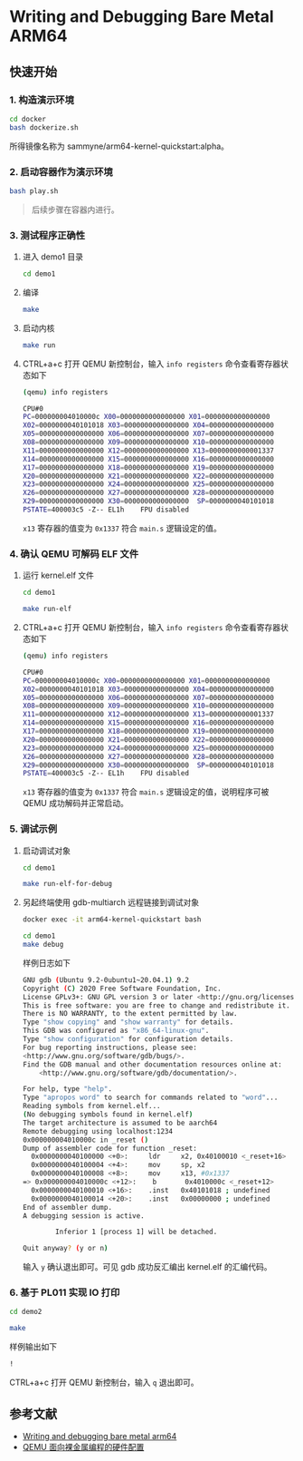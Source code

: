 # Writing and Debugging Bare Metal ARM64

## 快速开始

### 1. 构造演示环境
```bash
cd docker
bash dockerize.sh
```

所得镜像名称为 sammyne/arm64-kernel-quickstart:alpha。

### 2. 启动容器作为演示环境

```bash
bash play.sh
```

> 后续步骤在容器内进行。

### 3. 测试程序正确性

1. 进入 demo1 目录
    ```bash
    cd demo1
    ```
1. 编译
    ```bash
    make
    ```
1. 启动内核
    ```bash
    make run
    ```
1.  CTRL+a+c 打开 QEMU 新控制台，输入 `info registers` 命令查看寄存器状态如下
    ```bash
    (qemu) info registers

    CPU#0
    PC=000000004010000c X00=0000000000000000 X01=0000000000000000
    X02=0000000040101018 X03=0000000000000000 X04=0000000000000000
    X05=0000000000000000 X06=0000000000000000 X07=0000000000000000
    X08=0000000000000000 X09=0000000000000000 X10=0000000000000000
    X11=0000000000000000 X12=0000000000000000 X13=0000000000001337
    X14=0000000000000000 X15=0000000000000000 X16=0000000000000000
    X17=0000000000000000 X18=0000000000000000 X19=0000000000000000
    X20=0000000000000000 X21=0000000000000000 X22=0000000000000000
    X23=0000000000000000 X24=0000000000000000 X25=0000000000000000
    X26=0000000000000000 X27=0000000000000000 X28=0000000000000000
    X29=0000000000000000 X30=0000000000000000  SP=0000000040101018
    PSTATE=400003c5 -Z-- EL1h    FPU disabled
    ```

    `x13` 寄存器的值变为 `0x1337` 符合 `main.s` 逻辑设定的值。

### 4. 确认 QEMU 可解码 ELF 文件
1. 运行 kernel.elf 文件
    ```bash
    cd demo1

    make run-elf
    ```
1.  CTRL+a+c 打开 QEMU 新控制台，输入 `info registers` 命令查看寄存器状态如下
    ```bash
    (qemu) info registers

    CPU#0
    PC=000000004010000c X00=0000000000000000 X01=0000000000000000
    X02=0000000040101018 X03=0000000000000000 X04=0000000000000000
    X05=0000000000000000 X06=0000000000000000 X07=0000000000000000
    X08=0000000000000000 X09=0000000000000000 X10=0000000000000000
    X11=0000000000000000 X12=0000000000000000 X13=0000000000001337
    X14=0000000000000000 X15=0000000000000000 X16=0000000000000000
    X17=0000000000000000 X18=0000000000000000 X19=0000000000000000
    X20=0000000000000000 X21=0000000000000000 X22=0000000000000000
    X23=0000000000000000 X24=0000000000000000 X25=0000000000000000
    X26=0000000000000000 X27=0000000000000000 X28=0000000000000000
    X29=0000000000000000 X30=0000000000000000  SP=0000000040101018
    PSTATE=400003c5 -Z-- EL1h    FPU disabled
    ```

    `x13` 寄存器的值变为 `0x1337` 符合 `main.s` 逻辑设定的值，说明程序可被 QEMU 成功解码并正常启动。

### 5. 调试示例

1. 启动调试对象
    ```bash
    cd demo1

    make run-elf-for-debug
    ```
2. 另起终端使用 gdb-multiarch 远程链接到调试对象
    ```bash
    docker exec -it arm64-kernel-quickstart bash

    cd demo1
    make debug
    ```
    样例日志如下
    ```bash
    GNU gdb (Ubuntu 9.2-0ubuntu1~20.04.1) 9.2
    Copyright (C) 2020 Free Software Foundation, Inc.
    License GPLv3+: GNU GPL version 3 or later <http://gnu.org/licenses/gpl.html>
    This is free software: you are free to change and redistribute it.
    There is NO WARRANTY, to the extent permitted by law.
    Type "show copying" and "show warranty" for details.
    This GDB was configured as "x86_64-linux-gnu".
    Type "show configuration" for configuration details.
    For bug reporting instructions, please see:
    <http://www.gnu.org/software/gdb/bugs/>.
    Find the GDB manual and other documentation resources online at:
        <http://www.gnu.org/software/gdb/documentation/>.

    For help, type "help".
    Type "apropos word" to search for commands related to "word"...
    Reading symbols from kernel.elf...
    (No debugging symbols found in kernel.elf)
    The target architecture is assumed to be aarch64
    Remote debugging using localhost:1234
    0x000000004010000c in _reset ()
    Dump of assembler code for function _reset:
      0x0000000040100000 <+0>:     ldr     x2, 0x40100010 <_reset+16>
      0x0000000040100004 <+4>:     mov     sp, x2
      0x0000000040100008 <+8>:     mov     x13, #0x1337                    // #4919
    => 0x000000004010000c <+12>:    b       0x4010000c <_reset+12>
      0x0000000040100010 <+16>:    .inst   0x40101018 ; undefined
      0x0000000040100014 <+20>:    .inst   0x00000000 ; undefined
    End of assembler dump.
    A debugging session is active.

            Inferior 1 [process 1] will be detached.

    Quit anyway? (y or n)
    ```
    输入 `y` 确认退出即可。可见 gdb 成功反汇编出 kernel.elf 的汇编代码。

### 6. 基于 PL011 实现 IO 打印

```bash
cd demo2

make
```

样例输出如下

```bash
!
```

CTRL+a+c 打开 QEMU 新控制台，输入 `q` 退出即可。

## 参考文献
- [Writing and debugging bare metal arm64](https://surma.dev/postits/arm64/)
- [QEMU 面向裸金属编程的硬件配置](https://qemu.readthedocs.io/en/v7.2.0/system/arm/virt.html#hardware-configuration-information-for-bare-metal-programming)
